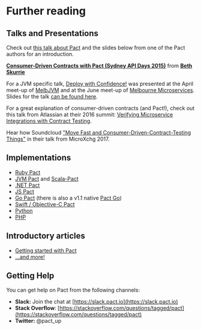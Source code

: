 # Further reading

## Talks and Presentations

Check out [this talk about Pact](http://www.infoq.com/presentations/pact) and the slides below from one of the Pact authors for an introduction.

 [**Consumer-Driven Contracts with Pact \(Sydney API Days 2015\)**](http://www.slideshare.net/bethesque/pact-44565612) from [**Beth Skurrie**](http://www.slideshare.net/bethesque)

For a JVM specific talk, [Deploy with Confidence!](https://www.youtube.com/watch?v=h-79QmIV824) was presented at the April meet-up of [MelbJVM](http://www.meetup.com/en-AU/Melbourne-Java-JVM-Users-Group/) and at the June meet-up of [Melbourne Microservices](http://www.meetup.com/en-AU/Melbourne-Microservices/). Slides for the talk [can be found here](https://github.com/pact-foundation/pact.io/tree/2d9a8c1ef3a8dd7cce7f8b8148d6290e02f7181b/media/Pact%20-%20Deploy%20with%20Confidence!.pdf).

For a great explanation of consumer-driven contracts \(and Pact!\), check out this talk from Atlassian at their 2016 summit: [Verifying Microservice Integrations with Contract Testing](https://www.youtube.com/watch?v=-6x6XBDf9sQ&feature=youtu.be).

Hear how Soundcloud ["Move Fast and Consumer-Driven-Contract-Testing Things"](https://speakerdeck.com/alonpeer/move-fast-and-consumer-driven-contract-test-things) in their talk from MicroXchg 2017.

## Implementations

* [Ruby Pact](https://github.com/pact-foundation/pact-ruby)
* [JVM Pact](https://github.com/DiUS/pact-jvm) and [Scala-Pact](https://github.com/ITV/scala-pact)
* [.NET Pact](https://github.com/SEEK-Jobs/pact-net)
* [JS Pact](https://github.com/pact-foundation/pact-js)
* [Go Pact](https://github.com/pact-foundation/pact-go) \(there is also a v1.1 native [Pact Go](https://github.com/SEEK-Jobs/pact-go)\)
* [Swift / Objective-C Pact](https://github.com/DiUS/pact-consumer-swift)
* [Python](https://github.com/pact-foundation/pact-python)
* [PHP](https://github.com/pact-foundation/pact-php)

## Introductory articles

* [Getting started with Pact](https://dius.com.au/2014/05/19/simplifying-micro-service-testing-with-pacts/)
* [...and more!](../blogs_videos_and_articles.md)

## Getting Help

You can get help on Pact from the following channels:

* **Slack:** Join the chat at [https://slack.pact.io](https://slack.pact.io)
* **Stack Overflow**: [https://stackoverflow.com/questions/tagged/pact](https://stackoverflow.com/questions/tagged/pact)
* **Twitter:** @pact\_up

